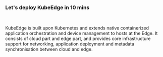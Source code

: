 ### Let's deploy KubeEdge in 10 mins

<br>

 KubeEdge is built upon Kubernetes and extends native containerized application orchestration and device management to hosts at the Edge. It consists of cloud part and edge part, and provides core infrastructure support for networking, application deployment and metadata synchronisation between cloud and edge.